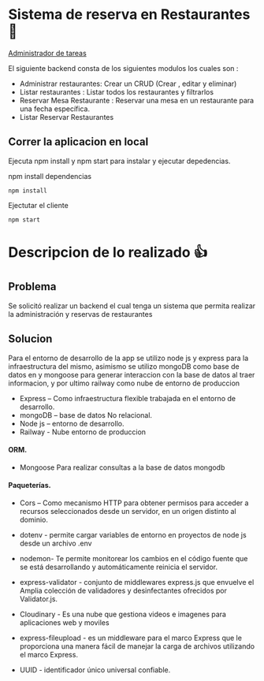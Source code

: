 # Sistema de reserva en Restaurantes  🙌

[Administrador de tareas](https://vitejs-administrador-tareas.vercel.app/ "Administrador de tareas")


El siguiente backend consta de los siguientes modulos los cuales son :

-	Administrar restaurantes:  Crear un CRUD (Crear , editar y eliminar) 
-	Listar restaurantes		:	Listar todos los restaurantes y filtrarlos
-	Reservar Mesa Restaurante : Reservar una mesa en un restaurante para una fecha específica.
-	Listar Reservar Restaurantes

## Correr la aplicacion en local
Ejecuta npm install y npm start para instalar y ejecutar depedencias.

npm install dependencias


	npm install

Ejectutar el cliente

	npm start

# Descripcion de lo realizado 👍 

## Problema

Se solicitó realizar un backend el cual tenga un sistema que permita realizar la administración y reservas de restaurantes


## Solucion

Para el entorno de desarrollo de la app se utilizo node js y express para la infraestructura del mismo, asimismo se utilizo mongoDB como base de datos en  y mongoose para generar interaccion con la base de datos al traer informacion, y por ultimo railway como nube de entorno de produccion


-	Express – Como infraestructura flexible trabajada en el entorno de desarrollo.
-	mongoDB – base de datos No relacional.
-	Node js – entorno de desarrollo.
-	Railway - Nube entorno de produccion

#### ORM.

 - Mongoose Para realizar consultas a la base de datos mongodb

#### Paqueterías.

 - Cors – Como mecanismo HTTP para obtener permisos para acceder a recursos seleccionados desde un servidor, en un  origen distinto al dominio.

 - dotenv -  permite cargar variables de entorno en proyectos de node js desde un archivo .env

 - nodemon- Te permite monitorear los cambios en el código fuente que se está desarrollando y automáticamente reinicia el servidor.

 - express-validator - conjunto de middlewares express.js que envuelve el Amplia colección de validadores y desinfectantes ofrecidos por Validator.js.

 - Cloudinary - Es una nube que gestiona videos e imagenes para aplicaciones web y moviles

 - express-fileupload - es un middleware para el marco Express que le proporciona una manera fácil de manejar la carga de archivos utilizando el marco Express.

- UUID - identificador único universal confiable.